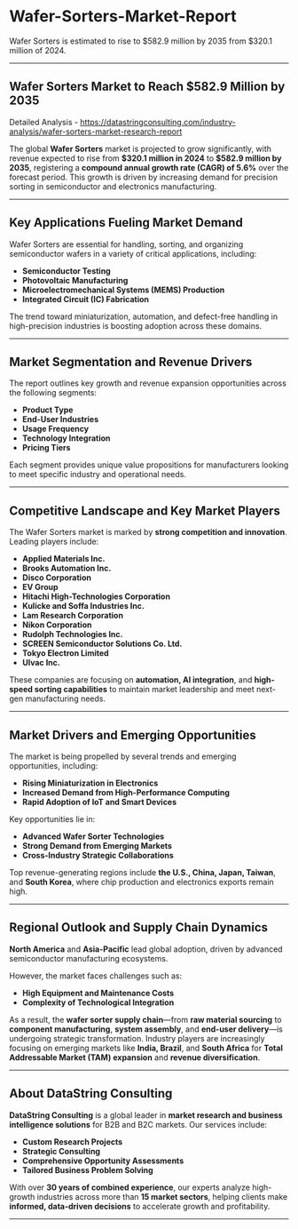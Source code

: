 # Wafer-Sorters-Market-Report
Wafer Sorters is estimated to rise to $582.9 million by 2035 from $320.1 million of 2024.

---

## **Wafer Sorters Market to Reach \$582.9 Million by 2035**

Detailed Analysis - https://datastringconsulting.com/industry-analysis/wafer-sorters-market-research-report

The global **Wafer Sorters** market is projected to grow significantly, with revenue expected to rise from **\$320.1 million in 2024** to **\$582.9 million by 2035**, registering a **compound annual growth rate (CAGR) of 5.6%** over the forecast period. This growth is driven by increasing demand for precision sorting in semiconductor and electronics manufacturing.

---

## **Key Applications Fueling Market Demand**

Wafer Sorters are essential for handling, sorting, and organizing semiconductor wafers in a variety of critical applications, including:

* **Semiconductor Testing**
* **Photovoltaic Manufacturing**
* **Microelectromechanical Systems (MEMS) Production**
* **Integrated Circuit (IC) Fabrication**

The trend toward miniaturization, automation, and defect-free handling in high-precision industries is boosting adoption across these domains.

---

## **Market Segmentation and Revenue Drivers**

The report outlines key growth and revenue expansion opportunities across the following segments:

* **Product Type**
* **End-User Industries**
* **Usage Frequency**
* **Technology Integration**
* **Pricing Tiers**

Each segment provides unique value propositions for manufacturers looking to meet specific industry and operational needs.

---

## **Competitive Landscape and Key Market Players**

The Wafer Sorters market is marked by **strong competition and innovation**. Leading players include:

* **Applied Materials Inc.**
* **Brooks Automation Inc.**
* **Disco Corporation**
* **EV Group**
* **Hitachi High-Technologies Corporation**
* **Kulicke and Soffa Industries Inc.**
* **Lam Research Corporation**
* **Nikon Corporation**
* **Rudolph Technologies Inc.**
* **SCREEN Semiconductor Solutions Co. Ltd.**
* **Tokyo Electron Limited**
* **Ulvac Inc.**

These companies are focusing on **automation, AI integration**, and **high-speed sorting capabilities** to maintain market leadership and meet next-gen manufacturing needs.

---

## **Market Drivers and Emerging Opportunities**

The market is being propelled by several trends and emerging opportunities, including:

* **Rising Miniaturization in Electronics**
* **Increased Demand from High-Performance Computing**
* **Rapid Adoption of IoT and Smart Devices**

Key opportunities lie in:

* **Advanced Wafer Sorter Technologies**
* **Strong Demand from Emerging Markets**
* **Cross-Industry Strategic Collaborations**

Top revenue-generating regions include **the U.S., China, Japan, Taiwan**, and **South Korea**, where chip production and electronics exports remain high.

---

## **Regional Outlook and Supply Chain Dynamics**

**North America** and **Asia-Pacific** lead global adoption, driven by advanced semiconductor manufacturing ecosystems.

However, the market faces challenges such as:

* **High Equipment and Maintenance Costs**
* **Complexity of Technological Integration**

As a result, the **wafer sorter supply chain**—from **raw material sourcing** to **component manufacturing**, **system assembly**, and **end-user delivery**—is undergoing strategic transformation. Industry players are increasingly focusing on emerging markets like **India, Brazil**, and **South Africa** for **Total Addressable Market (TAM) expansion** and **revenue diversification**.

---

## **About DataString Consulting**

**DataString Consulting** is a global leader in **market research and business intelligence solutions** for B2B and B2C markets. Our services include:

* **Custom Research Projects**
* **Strategic Consulting**
* **Comprehensive Opportunity Assessments**
* **Tailored Business Problem Solving**

With over **30 years of combined experience**, our experts analyze high-growth industries across more than **15 market sectors**, helping clients make **informed, data-driven decisions** to accelerate growth and profitability.

---
